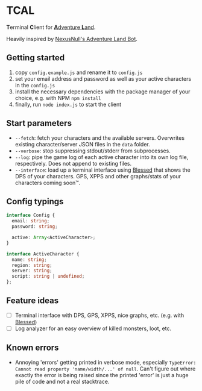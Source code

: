 # TCAL
**T**erminal **C**lient for [**A**dventure **L**and](https://adventure.land).

Heavily inspired by [NexusNull's Adventure Land Bot](https://github.com/NexusNull/ALBot).

## Getting started
1. copy `config.example.js` and rename it to `config.js`
2. set your email address and password as well as your active characters in the `config.js`
3. install the necessary dependencies with the package manager of your choice, e.g. with NPM `npm install`
4. finally, run `node index.js` to start the client

## Start parameters
* `--fetch`: fetch your characters and the available servers. Overwrites existing character/server JSON files in the `data` folder.
* `--verbose`: stop suppressing stdout/stderr from subprocesses.
* `--log`: pipe the game log of each active character into its own log file, respectively. Does not append to existing files.
* `--interface`: load up a terminal interface using [Blessed](https://github.com/chjj/blessed) that shows the DPS of your characters. GPS, XPPS and other graphs/stats of your characters coming soon&trade;.

## Config typings
```ts
interface Config {
  email: string;
  password: string;

  active: Array<ActiveCharacter>;
}

interface ActiveCharacter {
  name: string;
  region: string;
  server: string;
  script: string | undefined;
};
```

## Feature ideas
- [ ] Terminal interface with DPS, GPS, XPPS, nice graphs, etc. (e.g. with [Blessed](https://github.com/chjj/blessed))
- [ ] Log analyzer for an easy overview of killed monsters, loot, etc.

## Known errors
* Annoying 'errors' getting printed in verbose mode, especially `TypeError: Cannot read property 'name/width/...' of null`. Can't figure out where exactly the error is being raised since the printed 'error' is just a huge pile of code and not a real stacktrace.
